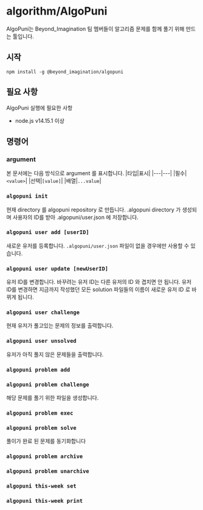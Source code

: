 # algorithm/AlgoPuni
AlgoPuni는 Beyond_Imagination 팀 멤버들이 알고리즘 문제를 함께 풀기 위해 만드는 툴입니다.

## 시작
```
npm install -g @beyond_imagination/algopuni
```

## 필요 사항

AlgoPuni 실행에 필요한 사항
* node.js v14.15.1 이상

## 명령어
### argument
본 문서에는 다음 방식으로 argument 를 표시합니다.
|타입|표시|
|---|---|
|필수|`<value>`|
|선택|`[value]`|
|배열|`...value`|

### `algopuni init`
현재 directory 를 algopuni repository 로 만듭니다.
.algopuni directory 가 생성되며 사용자의 ID를 받아 .algopuni/user.json 에 저장합니다.

### `algopuni user add [userID]`
새로운 유저를 등록합니다. `.algopuni/user.json` 파일이 없을 경우에만 사용할 수 있습니다.

### `algopuni user update [newUserID]`
유저 ID를 변경합니다. 바꾸려는 유저 ID는 다른 유저의 ID 와 겹치면 안 됩니다.
유저 ID를 변경하면 지금까지 작성했던 모든 solution 파일들의 이름이 새로운 유저 ID 로 바뀌게 됩니다.

### `algopuni user challenge`
현재 유저가 풀고있는 문제의 정보를 출력합니다.

### `algopuni user unsolved`
유저가 아직 풀지 않은 문제들을 출력합니다.

### `algopuni problem add`

### `algopuni problem challenge`
해당 문제를 풀기 위한 파일을 생성합니다.

### `algopuni problem exec`

### `algopuni problem solve`
풀이가 완료 된 문제를 동기화합니다

### `algopuni problem archive`

### `algopuni problem unarchive`

### `algopuni this-week set`

### `algopuni this-week print`
